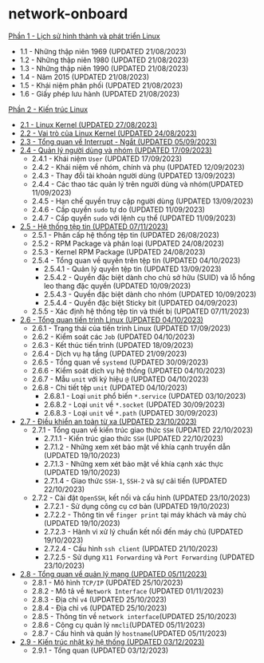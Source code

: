 # network-onboard
[Phần 1 - Lịch sử hình thành và phát triển Linux](https://github.com/volehuy1998/network-onboard/blob/master/linux-onboard/1.0%20-%20linux-history-onboard.md)

- 1.1 - Những thập niên 1969 (UPDATED 21/08/2023)
- 1.2 - Những thập niên 1980 (UPDATED 21/08/2023)
- 1.3 - Những thập niên 1990 (UPDATED 21/08/2023)
- 1.4 - Năm 2015 (UPDATED 21/08/2023)
- 1.5 - Khái niệm phân phối (UPDATED 21/08/2023)
- 1.6 - Giấy phép lưu hành (UPDATED 21/08/2023)

[Phần 2 - Kiến trúc Linux](https://github.com/volehuy1998/network-onboard/blob/master/linux-onboard/2.0%20-%20linux-arch-onboard.md)

- [2.1 - Linux Kernel (UPDATED 27/08/2023)](https://github.com/volehuy1998/network-onboard/blob/master/linux-onboard/2.0%20-%20linux-arch-onboard.md#linux_kernel)
- [2.2 - Vai trò của Linux Kernel (UPDATED 24/08/2023)](https://github.com/volehuy1998/network-onboard/blob/master/linux-onboard/2.0%20-%20linux-arch-onboard.md#linux_kernel_job)
- [2.3 - Tổng quan về Interrupt - Ngắt (UPDATED 05/09/2023)](https://github.com/volehuy1998/network-onboard/blob/master/linux-onboard/2.0%20-%20linux-arch-onboard.md#interrupt)
- [2.4 - Quản lý người dùng và nhóm (UPDATED 17/09/2023)](https://github.com/volehuy1998/network-onboard/blob/master/linux-onboard/2.4%20-%20linux-user-management.md)
  - 2.4.1 - Khái niệm `User` (UPDATED 17/09/2023)
  - 2.4.2 - Khái niệm về nhóm, chính và phụ (UPDATED 12/09/2023)
  - 2.4.3 - Thay đổi tài khoản người dùng (UPDATED 13/09/2023)
  - 2.4.4 - Các thao tác quản lý trên người dùng và nhóm(UPDATED 11/09/2023)
  - 2.4.5 - Hạn chế quyền truy cập người dùng (UPDATED 13/09/2023)
  - 2.4.6 - Cấp quyền `sudo` tự do (UPDATED 11/09/2023)
  - 2.4.7 - Cấp quyền `sudo` với lệnh cụ thể (UPDATED 11/09/2023)
- [2.5 - Hệ thống tệp tin (UPDATED 07/11/2023)](https://github.com/volehuy1998/network-onboard/blob/master/linux-onboard/2.5%20-%20linux-file-system-overview.md)
  - 2.5.1 - Phân cấp hệ thống tệp tin (UPDATED 26/08/2023)
  - 2.5.2 - RPM Package và phân loại (UPDATED 24/08/2023)
  - 2.5.3 - Kernel RPM Package (UPDATED 24/08/2023)
  - 2.5.4 - Tổng quan về quyền trên tệp tin (UPDATED 04/10/2023)
    - 2.5.4.1 - Quản lý quyền tệp tin (UPDATED 13/09/2023)
    - 2.5.4.2 - Quyền đặc biệt dành cho chủ sở hữu (SUID) và lỗ hổng leo thang đặc quyền (UPDATED 10/09/2023)
    - 2.5.4.3 - Quyền đặc biệt dành cho nhóm (UPDATED 10/09/2023)
    - 2.5.4.4 - Quyền đặc biệt Sticky bit (UPDATED 04/09/2023)
  - 2.5.5 - Xác định hệ thống tệp tin và thiết bị (UPDATED 07/11/2023)
- [2.6 - Tổng quan tiến trình Linux (UPDATED 04/10/2023)](https://github.com/volehuy1998/network-onboard/blob/master/linux-onboard/2.6%20-%20linux-process-overview.md)
  - 2.6.1 - Trạng thái của tiến trình Linux (UPDATED 17/09/2023)
  - 2.6.2 - Kiểm soát các `Job` (UPDATED 04/10/2023)
  - 2.6.3 - Kết thúc tiến trình (UPDATED 18/09/2023)
  - 2.6.4 - Dịch vụ hạ tầng (UPDATED 21/09/2023)
  - 2.6.5 - Tổng quan về `systemd` (UPDATED 30/09/2023)
  - 2.6.6 - Kiểm soát dịch vụ hệ thống (UPDATED 04/10/2023)
  - 2.6.7 - Mẫu `unit` với ký hiệu `@` (UPDATED 04/10/2023)
  - 2.6.8 - Chi tiết tệp `unit` (UPDATED 04/10/2023)
    - 2.6.8.1 - Loại `unit` phổ biến `*.service` (UPDATED 03/10/2023)
    - 2.6.8.2 - Loại `unit` về `*.socket` (UPDATED 30/09/2023)
    - 2.6.8.3 - Loại `unit` về `*.path` (UPDATED 30/09/2023)
- [2.7 - Điều khiển an toàn từ xa (UPDATED 23/10/2023)](https://github.com/volehuy1998/network-onboard/blob/master/linux-onboard/2.7%20-%20linux-secure-remote-overview.md)
  - 2.7.1 - Tổng quan về kiến trúc giao thức `SSH` (UPDATED 22/10/2023)
    - 2.7.1.1 - Kiến trúc giao thức `SSH` (UPDATED 22/10/2023)
    - 2.7.1.2 - Những xem xét bảo mật về khía cạnh truyền dẫn (UPDATED 19/10/2023)
    - 2.7.1.3 - Những xem xét bảo mật về khía cạnh xác thực (UPDATED 19/10/2023)
    - 2.7.1.4 - Giao thức `SSH-1`, `SSH-2` và sự cải tiến (UPDATED 22/10/2023)
  - 2.7.2 - Cài đặt `OpenSSH`, kết nối và cấu hình (UPDATED 23/10/2023)
    - 2.7.2.1 - Sử dụng công cụ cơ bản (UPDATED 19/10/2023)
    - 2.7.2.2 - Thông tin về `finger print` tại máy khách và máy chủ (UPDATED 19/10/2023)
    - 2.7.2.3 - Hành vi xử lý chuẩn kết nối đến máy chủ (UPDATED 19/10/2023)
    - 2.7.2.4 - Cấu hình `ssh client` (UPDATED 21/10/2023)
    - 2.7.2.5 - Sử dụng `X11 Forwarding` và `Port Forwarding` (UPDATED 23/10/2023)
- [2.8 - Tổng quan về quản lý mạng (UPDATED 05/11/2023)](https://github.com/volehuy1998/network-onboard/blob/master/linux-onboard/2.8%20-%20linux-network-overview.md)
  - 2.8.1 - Mô hình `TCP/IP` (UPDATED 25/10/2023)
  - 2.8.2 - Mô tả về `Network Interface` (UPDATED 01/11/2023)
  - 2.8.3 - Địa chỉ `v4` (UPDATED 25/10/2023)
  - 2.8.4 - Địa chỉ `v6` (UPDATED 25/10/2023)
  - 2.8.5 - Thông tin về `network interface`(UPDATED 25/10/2023)
  - 2.8.6 - Công cụ quản lý `nmcli`(UPDATED 05/11/2023)
  - 2.8.7 - Cấu hình và quản lý `hostname`(UPDATED 05/11/2023)
- [2.9 - Kiến trúc nhật ký hệ thống (UPDATED 03/12/2023)](https://github.com/volehuy1998/network-onboard/blob/master/linux-onboard/2.9%20-%20linux-system-log-architecture-overview.md)
  - 2.9.1 - Tổng quan (UPDATED 03/12/2023)